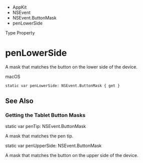 

- AppKit
- NSEvent
- NSEvent.ButtonMask
-  penLowerSide 

Type Property

# penLowerSide

A mask that matches the button on the lower side of the device.

macOS

``` source
static var penLowerSide: NSEvent.ButtonMask { get }
```

## See Also

### Getting the Tablet Button Masks

static var penTip: NSEvent.ButtonMask

A mask that matches the pen tip.

static var penUpperSide: NSEvent.ButtonMask

A mask that matches the button on the upper side of the device.

